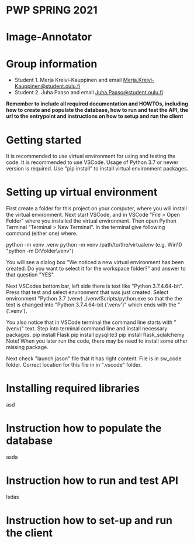 # PWP SPRING 2021
# Image-Annotator
# Group information
* Student 1. Merja Kreivi-Kauppinen and email Merja.Kreivi-Kauppinen@student.oulu.fi
* Student 2. Juha Paaso             and email Juha.Paaso@student.oulu.fi

__Remember to include all required documentation and HOWTOs, including how to create and populate the database, how to run and test the API, the url to the entrypoint and instructions on how to setup and run the client__

# Getting started
It is recommended to use virtual environment for using and testing the code. It is recommended to use VSCode.  Usage of Python 3.7 or newer version is required. Use "pip install" to install virtual environment packages.

# Setting up virtual environment
First create a folder for this project on your computer, where you will install the virtual environment. 
Next start VSCode, and in VSCode "File > Open Folder" where you installed the virtual environment. Then open Python Terminal "Terminal > New Terminal". In the terminal give following command (either one) where. 
 
  python -m venv .venv
  python -m venv /path/to/the/virtualenv (e.g. Win10 "python -m D:\folder\venv")
 
You will see a dialog box "We noticed a new virtual environment has been created. Do you want to select it for the workspace folder?" and answer to that question "YES". 

Next VSCodes bottom bar, left side there is text like "Python 3.7.4.64-bit". Press that test and select environment that was just created. Select environment "Python 3.7 (venv) ./venv/Scripts/python.exe so that the the text is changed into "Python 3.7.4.64-bit ('.venv')" which ends with the "('.venv'). 

You also notice that in VSCode terminal the command line starts with "(venv)" text. Step into terminal command line and install necessary packages.
  pip install Flask
  pip install pysqlite3
  pip install flask_sqlalchemy
Note! When you later run the code, there may be need to install some other missing package.

Next check "launch.jason" file that it has right content. File is in sw_code folder. Correct location for this file in in ".vscode" folder.

# Installing required libraries
asd

# Instruction how to populate the database
asda

# Instruction how to run and test API
Isdas

# Instruction how to set-up and run the client

